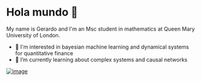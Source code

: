 # Hola mundo 👋

My name is Gerardo and I'm an Msc student in mathematics at Queen Mary University of London.

- 🤖 I'm interested in bayesian machine learning and dynamical systems for quantitative finance
- 🌱 I’m currently learning about complex systems and causal networks


[![image](https://user-images.githubusercontent.com/4108759/116522890-91a1e380-a8cd-11eb-82d8-ea9664700bea.gif)](https://github.com/gerdm/misc/blob/master/2021-04/complex-systems.ipynb)


<!--
**gerdm/gerdm** is a ✨ _special_ ✨ repository because its `README.md` (this file) appears on your GitHub profile.

Here are some ideas to get you started:

- 🔭 I’m currently working on ...
- 👯 I’m looking to collaborate on ...
- 🤔 I’m looking for help with ...
- 💬 Ask me about ...
- 📫 How to reach me: ...
- 😄 Pronouns: ...
- ⚡ Fun fact: ...
-->

